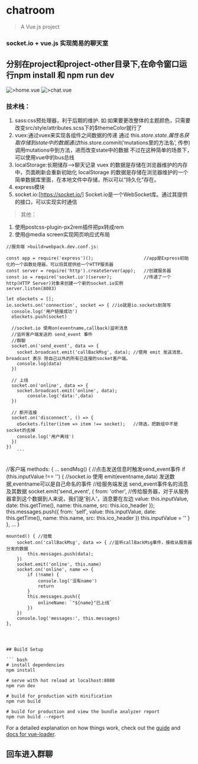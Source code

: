# chatroom

> A Vue.js project

### socket.io + vue.js 实现简易的聊天室
	
## 分别在project和project-other目录下,在命令窗口运行npm install 和 npm run dev
![>home.vue](README_files/2.jpg)
![>chat.vue](README_files/3.jpg)

### 技术栈：
1.  sass:css预处理器，利于后期的维护.
	如:如果要更改整体的主题颜色，只需要改变src/style/attributes.scss下的$themeColor就行了
2.	vuex:通过vuex来实现各组件之间数据的传递
	通过 this.$store.state.属性名 获取存储到state中的数据
	通过 this.$store.commit(‘mutations里的方法名’, 传参) 调用mutations中到方法，进而改变state中的数据
	不过在这种简单的场景下，可以使用vue中的bus总线
3.	localStorage:长期储存-->聊天记录
	vuex 的数据是存储在浏览器维护的内存中，页面刷新会重新初始化
	localStorage 的数据是存储在浏览器维护的一个简单数据库里面，在本地文件中存储，所以可以“持久化”存在。
4.	express模块
5.	socket.io:[https://socket.io/] Socket.io是一个WebSocket库。通过其提供的接口，可以实现实时通信

> 其他：
1. 使用postcss-plugin-px2rem插件把px转成rem
2. 使用@media screen实现网页响应式布局
	
	
	
```
//服务端 >build>webpack.dev.conf.js:

const app = require('express')();					//app是Express初始化的一个函数处理器，可以将其提供给一个HTTP服务器
const server = require('http').createServer(app);	//创建服务器
const io = require('socket.io')(server);			//传递了一个http(HTTP Server)对象来创建一个新的socket.io实例
server.listen(8083)

let oSockets = [];
io.sockets.on('connection', socket => {	//io就是io.sockets到简写
  console.log('用户链接成功')
  oSockets.push(socket)

  //socket.io 使用on(eventname,callback)监听消息
  //监听客户端发送的 send_event 事件
  //群聊
  socket.on('send_event', data => {
	socket.broadcast.emit('callBackMsg', data);	//使用 emit 发送消息，broadcast 表示 除自己以外的所有已连接的socket客户端。
	console.log(data)
  })

  // 上线
  socket.on('online', data => {
	socket.broadcast.emit('online', data);
		console.log('data:',data)
  })

  // 断开连接
  socket.on('disconnect', () => {
	oSockets.filter(item => item !== socket);	//筛选，把数组中不是socket的去掉
	console.log('用户离线')
  })
})
	```
	

```
//客户端
	methods: {
		...
			sendMsg() {		//点击发送信息时触发send_event事件
				if (this.inputValue !== '') {
					//socket.io 使用 emit(eventname,data) 发送数据,eventname可以是自己命名的事件
					//给服务端发送 send_event事件名的消息及其数据
					socket.emit('send_event', {
						from: 'other', //传给服务器，对于从服务器拿到这个数据到人来说，我们是'别人'，消息要在左边
						value: this.inputValue,
						date: this.getTime(),
						name: this.name,
						src: this.ico_header
					});
					this.messages.push({
						from: 'self',
						value: this.inputValue,
						date: this.getTime(),
						name: this.name,
						src: this.ico_header
					})
					this.inputValue = ''
				}
			},
			...
		}

	mounted() { //挂载
		socket.on('callBackMsg', data => { //监听callBackMsg事件，接收从服务器分发的数据
			this.messages.push(data);
		})
		socket.emit('online', this.name)
		socket.on('online', name => {
			if (!name) {
				console.log('没有name')
				return
			}
			this.messages.push({
				onlineName: `"${name}"已上线`
			})
		})
		console.log('messages:', this.messages)
	},
```
	


## Build Setup

``` bash
# install dependencies
npm install

# serve with hot reload at localhost:8080
npm run dev

# build for production with minification
npm run build

# build for production and view the bundle analyzer report
npm run build --report
```

For a detailed explanation on how things work, check out the [guide](http://vuejs-templates.github.io/webpack/) and [docs for vue-loader](http://vuejs.github.io/vue-loader).

## 回车进入群聊